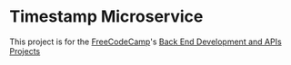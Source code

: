 # Timestamp Microservice

This project is for the [FreeCodeCamp](https://www.freecodecamp.org/)'s [Back End Development and APIs Projects](https://www.freecodecamp.org/learn/back-end-development-and-apis)
